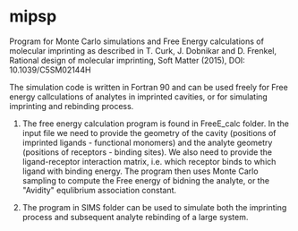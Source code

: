 # mipsp
Program for Monte Carlo simulations and Free Energy calculations of molecular imprinting as described in T. Curk, J. Dobnikar and D. Frenkel, Rational design of molecular imprinting, Soft Matter (2015), DOI: 10.1039/C5SM02144H

The simulation code is written in Fortran 90 and can be used freely for Free energy callculations of analytes in imprinted cavities, or for simulating imprinting and rebinding process. 

1. The free energy calculation program is found in FreeE_calc folder. In the input file we need to provide the geometry of the cavity (positions of imprinted ligands - functional monomers) and the analyte geometry (positions of receptors - binding sites). We also need to provide the ligand-receptor interaction matrix, i.e. which receptor binds to which ligand with binding energy. The program then uses Monte Carlo sampling to compute the Free energy of bidning the analyte, or the "Avidity" equlibrium association constant.

2. The program in SIMS folder can be used to simulate both the imprinting process and subsequent analyte rebinding of a large system.